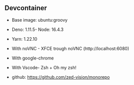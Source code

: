 ## Devcontainer

- Base image: ubuntu:groovy
- Deno: 1.11.5- Node: 16.4.3
- Yarn: 1.22.10
- With noVNC - XFCE trough noVNC (http://localhost:6080)
- With google-chrome
- With Vscode- Zsh + Oh my zsh!

- github: https://github.com/zed-vision/monorepo

